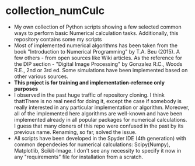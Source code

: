 # collection_numCulc
- My own collection of Python scripts showing a few selected common ways to perform basic Numerical calculation tasks.
Additionally, this repository contains some my scripts
- Most of implemented numerical algorithms has been taken from the book "Introduction to Numerical Programming" by T.A. Beu (2015).
A few others - from open sources like Wiki articles.
As the reference for the DIP section - "Digital Image Processing" by Gonzalez R.C., Woods R.E., 2nd or 3rd ed.
Some simulations have been implemented based on other various sources.
- **This project is for training and implementation-refernce only purposes**
- I observed in the past huge traffic of repository cloning. I think thattThere is no real need for doing it, except the case
if somebody is really interested in any particular implementation or algorithm. Moreover, all of the implemented here algorithms
are well-known and have been implemented already in all popular packages for numerical calculations. I guess that many cloners
of this repo were confused in the past by its previous name. Renaming, so far, solved the issue.
- All scripts have been developed in the Spyder IDE (4th generation) with common dependecies for numerical calculations:
Scipy(Numpy), Matplotlib, Scikit-Image. I don't see any necessity to specify it now in any "requirements" file for installation
from a scratch.
